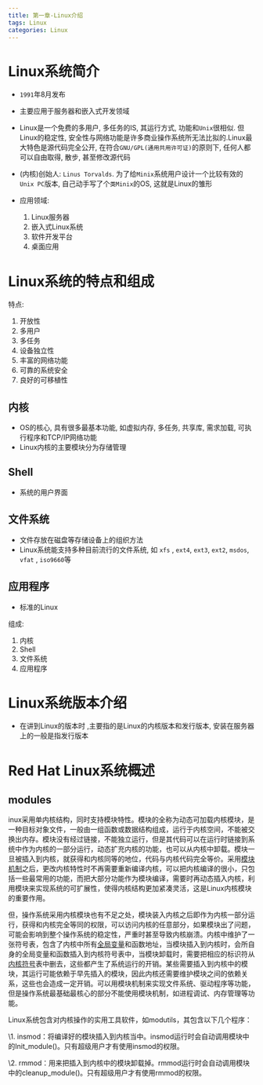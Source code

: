 ```yaml
---
title: 第一章-Linux介绍
tags: Linux
categories: Linux
---
```


# Linux系统简介

* `1991`年8月发布
* 主要应用于服务器和嵌入式开发领域

* Linux是一个免费的多用户, 多任务的IS, 其运行方式, 功能和`Unix`很相似. 但Linux的稳定性, 安全性与网络功能是许多商业操作系统所无法比拟的.Linux最大特色是源代码完全公开, 在符合`GNU/GPL(通用共用许可证)`的原则下, 任何人都可以自由取得, 散步, 甚至修改源代码
* (内核)创始人: `Linus Torvalds`. 为了给`Minix`系统用户设计一个比较有效的`Unix PC`版本, 自己动手写了个`类Minix`的OS, 这就是Linux的雏形
* 应用领域:
  1. Linux服务器
  2. 嵌入式Linux系统
  3. 软件开发平台
  4. 桌面应用



# Linux系统的特点和组成

特点:

1.  开放性
2. 多用户
3. 多任务
4. 设备独立性
5. 丰富的网络功能
6. 可靠的系统安全
7. 良好的可移植性

##  内核

* OS的核心, 具有很多最基本功能, 如虚拟内存, 多任务, 共享库, 需求加载, 可执行程序和TCP/IP网络功能
* Linux内核的主要模块分为存储管理

## Shell

* 系统的用户界面

## 文件系统

* 文件存放在磁盘等存储设备上的组织方法
* Linux系统能支持多种目前流行的文件系统, 如  `xfs` , `ext4`, `ext3`, `ext2`, `msdos`, `vfat` , `iso9660`等



## 应用程序

* 标准的Linux

组成:

1. 内核
2. Shell
3. 文件系统
4. 应用程序

# Linux系统版本介绍

* 在讲到Linux的版本时 ,主要指的是Linux的内核版本和发行版本, 安装在服务器上的一般是指发行版本

# Red Hat Linux系统概述





## modules



inux采用单内核结构，同时支持模块特性。模块的全称为动态可加载内核模块，是一种目标对象文件，一般由一组函数或数据结构组成，运行于内核空间，不能被交换出内存。模块没有经过链接，不能独立运行，但是其代码可以在运行时链接到系统中作为内核的一部分运行，动态扩充内核的功能，也可以从内核中卸载。模块一旦被插入到内核，就获得和内核同等的地位，代码与内核代码完全等价。采用[模块机制](https://www.zhihu.com/search?q=模块机制&search_source=Entity&hybrid_search_source=Entity&hybrid_search_extra={"sourceType"%3A"article"%2C"sourceId"%3A"323228598"})之后，更改内核特性时不再需要重新编译内核，可以把内核编译的很小，只包括一些最常用的功能，而把大部分功能作为模块编译，需要时再动态插入内核，利用模块来实现系统的可扩展性，使得内核结构更加紧凑灵活，这是Linux内核模块的重要作用。

但，操作系统采用内核模块也有不足之处，模块装入内核之后即作为内核一部分运行，获得和内核完全等同的权限，可以访问内核的任意部分，如果模块出了问题，可能会影响到整个操作系统的稳定性，严重时甚至导致内核崩溃。内核中维护了一张符号表，包含了内核中所有[全局变量](https://www.zhihu.com/search?q=全局变量&search_source=Entity&hybrid_search_source=Entity&hybrid_search_extra={"sourceType"%3A"article"%2C"sourceId"%3A"323228598"})和函数地址，当模块插入到内核时，会所自身的全局变量和函数插入到内核符号表中，当模块卸载时，需要把相应的标识符从[内核符号](https://www.zhihu.com/search?q=内核符号&search_source=Entity&hybrid_search_source=Entity&hybrid_search_extra={"sourceType"%3A"article"%2C"sourceId"%3A"323228598"})表中删去，这些都产生了系统运行的开销。某些需要插入到内核中的模块，其运行可能依赖于早先插入的模块，因此内核还需要维护模块之间的依赖关系，这些也会造成一定开销。可以用模块机制来实现文件系统、驱动程序等功能，但是操作系统最基础最核心的部分不能使用模块机制，如进程调试、内存管理等功能。

Linux系统包含对内核操作的实用工具软件，如modutils，其包含以下几个程序：

\1.     insmod：将编译好的模块插入到内核当中。insmod运行时会自动调用模块中的Init_module()。只有超级用户才有使用insmod的权限。

\2.     rmmod：用来把插入到内核中的模块卸载掉。rmmod运行时会自动调用模块中的cleanup_module()。只有超级用户才有使用rmmod的权限。


